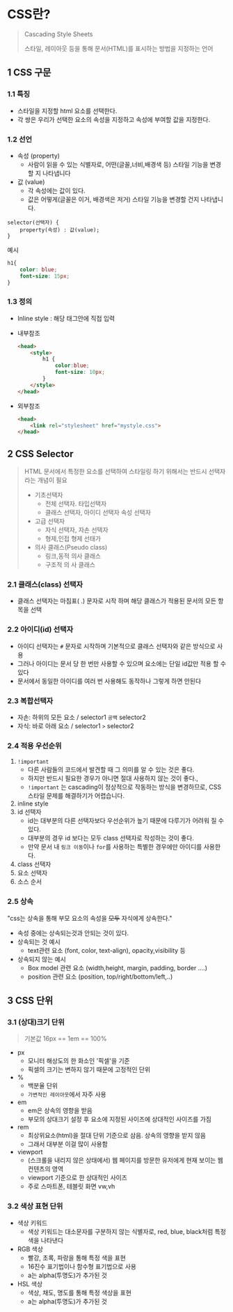 # CSS란?

> Cascading Style Sheets
>
> 스타일, 레이아웃 등을 통해 문서(HTML)를 표시하는 방법을 지정하는 언어



## 1 CSS 구문

### 1.1 특징

- 스타일을 지정할 html 요소를 선택한다.
- 각 쌍은 우리가 선택한 요소의 속성을 지정하고 속성에 부여할 값을 지정한다.

### 1.2 선언

- 속성 (property)
  - 사람이 읽을 수 있는 식별자로, 어떤(글꼴,너비,배경색 등) 스타일 기능을 변경할 지 나타냅니다
- 값 (value)
  - 각 속성에는 값이 있다.
  - 값은 어떻게(글꼴은 이거, 배경색은 저거) 스타일 기능을 변경할 건지 나타냅니다.

```
selector(선택자) {
	property(속성) : 값(value);
}
```

예시

```css
h1{
    color: blue;
    font-size: 15px;
}
```

### 1.3 정의

- Inline style : 해당 태그안에 직접 입력

- 내부참조

  ```html
  <head>
      <style>
          h1 {
              color:blue;
              font-size: 10px;
          }
      </style>
  </head>
  ```

- 외부참조

  ```html
  <head>
      <link rel="stylesheet" href="mystyle.css">
  </head>
  ```



## 2 CSS Selector

> HTML 문서에서 특정한 요소를 선택하여 스타일링 하기 위해서는 반드시 선택자라는 개념이 필요
>
> - 기초선택자
>   - 전체 선택자. 타입선택자
>   - 클래스 선택자, 아이디 선택자 속성 선택자
> - 고급 선택자
>   - 자식 선택자, 자손 선택자
>   - 형제,인접 형제 선태가
> - 의사 클래스(Pseudo class)
>   - 링크,동적 의사 클래스
>   - 구조적 의 사 클래스

### 2.1 클래스(class) 선택자

- 클래스 선택자는 마침표( .) 문자로 시작 하며 해당 클래스가 적용된 문서의 모든 항목을 선택

### 2.2 아이디(id) 선택자

- 아이디 선택자는 `#` 문자로 시작하며 기본적으로 클래스 선택자와 같은 방식으로 사용
- 그러나 아이디는 문서 당 한 번만 사용할 수 있으며 요소에는 단일 id값만 적용 할 수 있다
- 문서에서 동일한 아이디를 여러 번 사용해도 동작하나 그렇게 하면 안된다

### 2.3 복합선택자

- 자손: 하위의 모든 요소 / selector1 `공백` selector2
- 자식: 바로 아래 요소 /  selector1 `>` selector2

### 2.4 적용 우선순위

1. `!important`
   - 다른 사람들의 코드에서 발견할 때 그 의미를 알 수 있는 것은 좋다.
   - 하지만 반드시 필요한 경우가 아니면 절대 사용하지 않는 것이 좋다.,
   - `!important` 는 cascading이 정상적으로 작동하는 방식을 변경하므로, CSS 스타일 문제를 해결하기가 어렵습니다.
2. inline style
3. id 선택자
   - id는 대부분의 다른 선택자보다 우선순위가 높기 때문에 다루기가 어려워 질 수 있다.
   - 대부분의 경우 id 보다는 모두  class 선택자로 작성하는 것이 좋다.
   - 만약 문서 내 `링크 이동`이나 `for`를 사용하는 특별한 경우에만 아이디를 사용한다.
4. class 선택자
5. 요소 선택자
6. 소스 순서

### 2.5 상속

"css는 상속을 통해 부모 요소의 속성을 ~~모두~~ 자식에게 상속한다."

- 속성 중에는 상속되는것과 안되는 것이 있다.
- 상속되는 것 예시
  - text관련 요소 (font, color, text-align), opacity,visibility 등
- 상속되지 않는 예시
  - Box model 관련 요소 (width,height, margin, padding, border ....)
  - position 관련 요소 (position, top/right/bottom/left,..)

## 3 CSS 단위

### 3.1 (상대)크기 단위

> 기본값 16px == 1em == 100% 

- px
  - 모니터 해상도의 한 화소인 '픽셀'을 기준
  - 픽셀의 크기는 변하지 않기 때문에 고정적인 단위
- %
  - 백분율 단위
  - `가변적인 레이아웃`에서 자주 사용
- em
  - em은 상속의 영향을 받음
  - 부모의 상대크기 설정 후 요소에 지정된 사이즈에 상대적인 사이즈를 가짐
- rem
  - 최상위요소(html)을 절대 단위 기준으로 삼음. 상속의 영향을 받지 않음
  - 그래서 대부분 이걸 많이 사용함
- viewport
  - (스크롤을 내리지 않은 상태에서) 웹 페이지를 방문한 유저에게 현재 보이는 웹 컨텐츠의 영역
  - viewport 기준으로 한 상대적인 사이즈
  - 주로 스마트폰, 테블릿 화면 vw,vh

### 3.2 색상 표현 단위

- 색상 키워드
  - 색상 키워드는 대소문자를 구분하지 않는 식별자로, red, blue, black처럼 특정 색을 나타낸다
- RGB 색상
  - 빨강, 초록, 파랑을 통해 특정 색을 표현
  - 16진수 표기법이나 함수형 표기법으로 사용
  - a는 alpha(투명도)가 추가된 것
- HSL 색상
  - 색상, 채도, 명도를 통해 특정 색상을 표현
  - a는 alpha(투명도)가 추가된 것